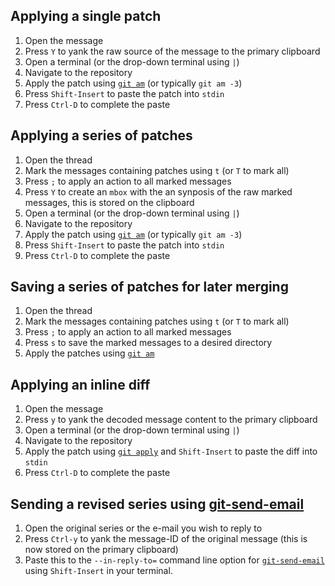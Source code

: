 ## Applying a single patch
1. Open the message
1. Press `Y` to yank the raw source of the message to the primary clipboard
1. Open a terminal (or the drop-down terminal using `|`)
1. Navigate to the repository
1. Apply the patch using [`git am`](https://git-scm.com/docs/git-am) (or typically `git am -3`)
1. Press `Shift-Insert` to paste the patch into `stdin`
1. Press `Ctrl-D` to complete the paste

## Applying a series of patches
1. Open the thread
1. Mark the messages containing patches using `t` (or `T` to mark all)
1. Press `;` to apply an action to all marked messages
1. Press `Y` to create an `mbox` with the an synposis of the raw marked messages, this is stored on the clipboard
1. Open a terminal (or the drop-down terminal using `|`)
1. Navigate to the repository
1. Apply the patch using [`git am`](https://git-scm.com/docs/git-am) (or typically `git am -3`)
1. Press `Shift-Insert` to paste the patch into `stdin`
1. Press `Ctrl-D` to complete the paste

## Saving a series of patches for later merging
1. Open the thread
1. Mark the messages containing patches using `t` (or `T` to mark all)
1. Press `;` to apply an action to all marked messages
1. Press `s` to save the marked messages to a desired directory
1. Apply the patches using [`git am`](https://git-scm.com/docs/git-am)

## Applying an inline diff
1. Open the message
1. Press `y` to yank the decoded message content to the primary clipboard
1. Open a terminal (or the drop-down terminal using `|`)
1. Navigate to the repository
1. Apply the patch using [`git apply`](https://git-scm.com/docs/git-apply) and `Shift-Insert` to paste the diff into `stdin`
1. Press `Ctrl-D` to complete the paste

## Sending a revised series using [git-send-email](https://git-scm.com/docs/git-send-email)
1. Open the original series or the e-mail you wish to reply to
1. Press `Ctrl-y` to yank the message-ID of the original message (this is now stored on the primary clipboard)
1. Paste this to the `--in-reply-to=` command line option for [`git-send-email`](https://git-scm.com/docs/git-send-email) using `Shift-Insert` in your terminal.